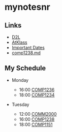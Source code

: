 # mynotesnr
## Links
- [D2L](https://learn.georgebrown.ca)
- [AtKlass](https://app.atklass.com)
- [Important Dates](https://www.georgebrown.ca/current-students/important-dates?term=27246&category=131)
- [comp1238.md](https://github.com/nr2121/mynotesnr/blob/main/comp1238.md)

## My Schedule

- Monday
  - 16:00 [COMP1236](https://learn.georgebrown.ca/d2l/home/337951)
  - 18:00 [COMP1234](https://learn.georgebrown.ca/d2l/home/342901)

- Tuesday
  - 12:00 [COMM2000](https://learn.georgebrown.ca/d2l/home/325160)
  - 16:00 [COMP1238](https://learn.georgebrown.ca/d2l/home/334969)
  - 18:00 [COMP1151](https://learn.georgebrown.ca/d2l/home/335101) 
